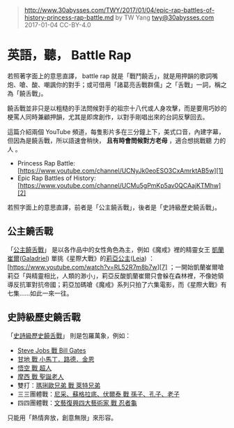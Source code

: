 ﻿> http://www.30abysses.com/TWY/2017/01/04/epic-rap-battles-of-history-princess-rap-battle.md
> by TW Yang <twy@30abysses.com> 2017-01-04 CC-BY-4.0

# 英語，聽， Battle Rap

若照著字面上的意思直譯， battle rap 就是「戰鬥饒舌」，就是用押韻的歌詞嘴
炮、嗆、酸、嘲諷你的對手；或可借用「諸葛亮舌戰群儒」之「舌戰」一詞，稱之
為「饒舌戰」。

饒舌戰並非只是以粗糙的手法問候對手的祖宗十八代或人身攻擊，而是要用巧妙的
梗罵人同時兼顧押韻，尤其是即席創作，以對手剛唱出來的台詞反擊回去。

這篇介紹兩個 YouTube  頻道，每隻影片多在三分鐘上下，美式口音，內建字幕，
但因為是饒舌戰，所以語速會稍快， **且有時會問候對方老母** ，適合想挑戰聽
力的人
。

* Princess Rap Battle: [https://www.youtube.com/channel/UCNyJk0eoESO3CxAmrktAB5w][1]
* Epic Rap Battles of History: [https://www.youtube.com/channel/UCMu5gPmKp5av0QCAajKTMhw][2]

[1]: https://www.youtube.com/channel/UCNyJk0eoESO3CxAmrktAB5w
[2]: https://www.youtube.com/channel/UCMu5gPmKp5av0QCAajKTMhw

若照字面上的意思直譯，前者是「公主饒舌戰」，後者是「史詩級歷史饒舌戰」。


##  公主饒舌戰

「[公主饒舌戰][1]」 是以各作品中的女性角色為主，例如《魔戒》裡的精靈女王
[凱蘭崔爾][3]([Galadriel][4]) 單挑《星際大戰》的[莉亞公主][5]([Leia][6])
： [https://www.youtube.com/watch?v=RL52R7m8b7w][7] ；一開始凱蘭崔爾嗆
莉亞「與精靈相比，人類的渺小」，莉亞反酸凱蘭崔爾只會躲在森林裡，不像她領
導反抗軍對抗帝國；莉亞加碼嗆《魔戒》系列只拍了六集電影，而《星際大戰》有
七集……如此一來一往。

[3]: https://zh.wikipedia.org/zh-tw/%E5%87%B1%E8%98%AD%E5%B4%94%E7%88%BE
[4]: https://en.wikipedia.org/wiki/Galadriel
[5]: https://zh.wikipedia.org/zh-tw/%E8%8E%89%E4%BA%9E%E5%85%AC%E4%B8%BB
[6]: https://en.wikipedia.org/wiki/Princess_Leia
[7]: https://www.youtube.com/watch?v=RL52R7m8b7w


##  史詩級歷史饒舌戰

「[史詩級歷史饒舌戰][2]」 則是包羅萬象，例如：

* [Steve Jobs 戰 Bill Gates][8]
* [甘地 戰 小馬丁．路德．金恩][11]
* [悟空 戰 超人][9]
* [摩西 戰 聖誕老人][14]
* 雙打：[瑪琍歐兄弟 戰 萊特兄弟][12]
* 三三團體戰：[尼采、蘇格拉底、伏爾泰 戰 孫子、孔子、老子][13]
* 四四團體戰：[文藝復興四大藝術家 戰 忍者龜][10]

[8]: https://www.youtube.com/watch?v=njos57IJf-0
[9]: https://www.youtube.com/watch?v=0MW9Nrg_kZU
[10]: https://www.youtube.com/watch?v=6HZ5V9rT96M
[11]: https://www.youtube.com/watch?v=-6G6CZT7h4k
[12]: https://www.youtube.com/watch?v=1_hKLfTKU5Y
[13]: https://www.youtube.com/watch?v=0N_RO-jL-90
[14]: https://www.youtube.com/watch?v=0kRAKXFrYQ4

只能用「熱情奔放，創意無限」來形容。
